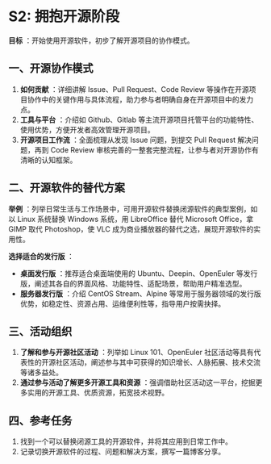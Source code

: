 # S2: 拥抱开源阶段

 **目标** ：开始使用开源软件，初步了解开源项目的协作模式。

## 一、开源协作模式

1. **如何贡献** ：详细讲解 Issue、Pull Request、Code Review 等操作在开源项目协作中的关键作用与具体流程，助力参与者明确自身在开源项目中的发力点。
2. **工具与平台** ：介绍如 Github、Gitlab 等主流开源项目托管平台的功能特性、使用优势，方便开发者高效管理开源项目。
3. **开源项目工作流** ：全面梳理从发现 Issue 问题，到提交 Pull Request 解决问题，再到 Code Review 审核完善的一整套完整流程，让参与者对开源协作有清晰的认知框架。

## 二、开源软件的替代方案

**举例** ：列举日常生活与工作场景中，可用开源软件替换闭源软件的典型案例，如以 Linux 系统替换 Windows 系统，用 LibreOffice 替代 Microsoft Office，拿 GIMP 取代 Photoshop，使 VLC 成为商业播放器的替代之选，展现开源软件的实用性。

**选择适合的发行版** ：

* **桌面发行版** ：推荐适合桌面端使用的 Ubuntu、Deepin、OpenEuler 等发行版，阐述其各自的界面风格、功能特性、适配场景，帮助用户精准选型。
* **服务器发行版** ：介绍 CentOS Stream、Alpine 等常用于服务器领域的发行版优势，如稳定性、资源占用、运维便利性等，指导用户按需抉择。

## 三、活动组织

1. **了解和参与开源社区活动** ：列举如 Linux 101、OpenEuler 社区活动等具有代表性的开源社区活动，阐述参与其中可获得的知识增长、人脉拓展、技术交流等诸多益处。
2. **通过参与活动了解更多开源工具和资源** ：强调借助社区活动这一平台，挖掘更多实用的开源工具、优质资源，拓宽技术视野。

## 四、参考任务

1. 找到一个可以替换闭源工具的开源软件，并将其应用到日常工作中。
2. 记录切换开源软件的过程、问题和解决方案，撰写一篇博客分享。
